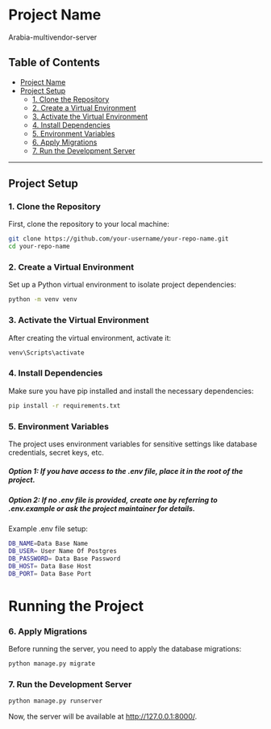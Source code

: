 # Project Name

 Arabia-multivendor-server


## Table of Contents
- [Project Name](#project-name)
- [Project Setup](#project-setup)
  - [1. Clone the Repository](#1-clone-the-repository)
  - [2. Create a Virtual Environment](#2-create-a-virtual-environment)
  - [3. Activate the Virtual Environment](#3-activate-the-virtual-environment)
  - [4. Install Dependencies](#4-install-dependencies)
  - [5. Environment Variables](#5-environment-variables)
  - [6. Apply Migrations](#6-apply-migrations)
  - [7. Run the Development Server](#7-run-the-development-server)


---

## Project Setup

### 1. Clone the Repository
First, clone the repository to your local machine:
```bash
git clone https://github.com/your-username/your-repo-name.git
cd your-repo-name
```
### 2. Create a Virtual Environment
Set up a Python virtual environment to isolate project dependencies:
```bash
python -m venv venv
```
### 3. Activate the Virtual Environment
After creating the virtual environment, activate it:
```bash
venv\Scripts\activate
```
### 4. Install Dependencies
Make sure you have pip installed and install the necessary dependencies:
```bash
pip install -r requirements.txt
```
### 5. Environment Variables
The project uses environment variables for sensitive settings like database credentials, secret keys, etc.

##### Option 1: If you have access to the .env file, place it in the root of the project.
##### Option 2: If no .env file is provided, create one by referring to .env.example or ask the project maintainer for details.

Example .env file setup:
```bash
DB_NAME=Data Base Name
DB_USER= User Name Of Postgres
DB_PASSWORD= Data Base Password
DB_HOST= Data Base Host
DB_PORT= Data Base Port
```

# Running the Project
### 6. Apply Migrations
Before running the server, you need to apply the database migrations:
```bash
python manage.py migrate
```
### 7. Run the Development Server
```bash
python manage.py runserver
```
Now, the server will be available at http://127.0.0.1:8000/.

